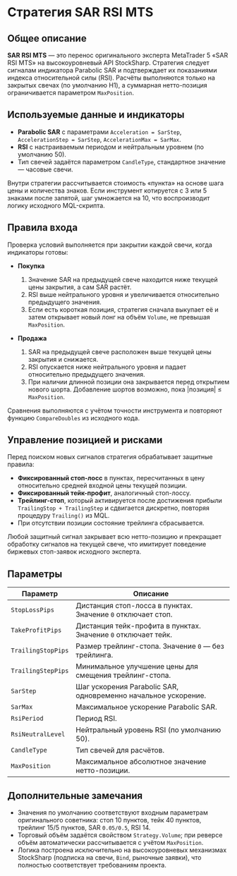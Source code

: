 # Стратегия SAR RSI MTS

## Общее описание

**SAR RSI MTS** — это перенос оригинального эксперта MetaTrader 5 «SAR RSI MTS» на высокоуровневый API StockSharp. Стратегия следует сигналам индикатора Parabolic SAR и подтверждает их показаниями индекса относительной силы (RSI). Расчёты выполняются только на закрытых свечах (по умолчанию H1), а суммарная нетто-позиция ограничивается параметром `MaxPosition`.

## Используемые данные и индикаторы

- **Parabolic SAR** с параметрами `Acceleration = SarStep`, `AccelerationStep = SarStep`, `AccelerationMax = SarMax`.
- **RSI** с настраиваемым периодом и нейтральным уровнем (по умолчанию 50).
- Тип свечей задаётся параметром `CandleType`, стандартное значение — часовые свечи.

Внутри стратегии рассчитывается стоимость «пункта» на основе шага цены и количества знаков. Если инструмент котируется с 3 или 5 знаками после запятой, шаг умножается на 10, что воспроизводит логику исходного MQL-скрипта.

## Правила входа

Проверка условий выполняется при закрытии каждой свечи, когда индикаторы готовы:

- **Покупка**
  1. Значение SAR на предыдущей свече находится ниже текущей цены закрытия, а сам SAR растёт.
  2. RSI выше нейтрального уровня и увеличивается относительно предыдущего значения.
  3. Если есть короткая позиция, стратегия сначала выкупает её и затем открывает новый лонг на объём `Volume`, не превышая `MaxPosition`.

- **Продажа**
  1. SAR на предыдущей свече расположен выше текущей цены закрытия и снижается.
  2. RSI опускается ниже нейтрального уровня и падает относительно предыдущего значения.
  3. При наличии длинной позиции она закрывается перед открытием нового шорта. Добавление шортов возможно, пока |позиция| ≤ `MaxPosition`.

Сравнения выполняются с учётом точности инструмента и повторяют функцию `CompareDoubles` из исходного кода.

## Управление позицией и рисками

Перед поиском новых сигналов стратегия обрабатывает защитные правила:

- **Фиксированный стоп-лосс** в пунктах, пересчитанных в цену относительно средней входной цены текущей позиции.
- **Фиксированный тейк-профит**, аналогичный стоп-лоссу.
- **Трейлинг-стоп**, который активируется после достижения прибыли `TrailingStop + TrailingStep` и сдвигается дискретно, повторяя процедуру `Trailing()` из MQL.
- При отсутствии позиции состояние трейлинга сбрасывается.

Любой защитный сигнал закрывает всю нетто-позицию и прекращает обработку сигналов на текущей свече, что имитирует поведение биржевых стоп-заявок исходного эксперта.

## Параметры

| Параметр | Описание |
|----------|----------|
| `StopLossPips` | Дистанция стоп-лосса в пунктах. Значение `0` отключает стоп. |
| `TakeProfitPips` | Дистанция тейк-профита в пунктах. Значение `0` отключает тейк. |
| `TrailingStopPips` | Размер трейлинг-стопа. Значение `0` — без трейлинга. |
| `TrailingStepPips` | Минимальное улучшение цены для смещения трейлинг-стопа. |
| `SarStep` | Шаг ускорения Parabolic SAR, одновременно начальное ускорение. |
| `SarMax` | Максимальное ускорение Parabolic SAR. |
| `RsiPeriod` | Период RSI. |
| `RsiNeutralLevel` | Нейтральный уровень RSI (по умолчанию 50). |
| `CandleType` | Тип свечей для расчётов. |
| `MaxPosition` | Максимальное абсолютное значение нетто-позиции. |

## Дополнительные замечания

- Значения по умолчанию соответствуют входным параметрам оригинального советника: стоп 10 пунктов, тейк 40 пунктов, трейлинг 15/5 пунктов, SAR `0.05/0.5`, RSI 14.
- Торговый объём задаётся свойством `Strategy.Volume`; при реверсе объём автоматически рассчитывается с учётом `MaxPosition`.
- Логика построена исключительно на высокоуровневых механизмах StockSharp (подписка на свечи, `Bind`, рыночные заявки), что полностью соответствует требованиям проекта.

